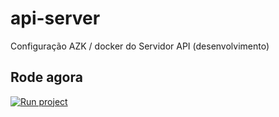 # api-server
Configuração AZK / docker do Servidor API (desenvolvimento)

## Rode agora
<a href="http://run.azk.io/start/?repo=leohmoraes/api-server"><img alt="Run project" src="https://s3-sa-east-1.amazonaws.com/assets.azk.io/run-project.png"></a>
